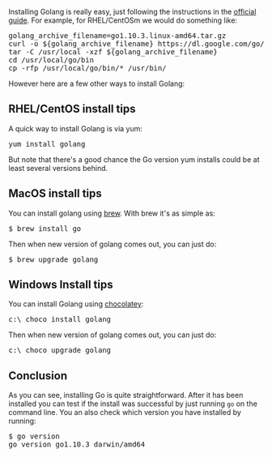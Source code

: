 Installing Golang is really easy, just following the instructions in the <a href="https://golang.org/dl/">official guide</a>. For example, for RHEL/CentOSm we would do something like:


<pre>
golang_archive_filename=go1.10.3.linux-amd64.tar.gz
curl -o ${golang_archive_filename} https://dl.google.com/go/${golang_archive_filename}
tar -C /usr/local -xzf ${golang_archive_filename}
cd /usr/local/go/bin 
cp -rfp /usr/local/go/bin/* /usr/bin/
</pre>







However here are a few other ways to install Golang:


<h2>RHEL/CentOS install tips</h2>
A quick way to install Golang is via yum:

<pre>yum install golang</pre>

But note that there's a good chance the Go version yum installs could be at least several versions behind. 

<h2>MacOS install tips</h2>
You can install golang using <a href="https://brew.sh/">brew</a>. With brew it's as simple as:

<pre>
$ brew install go
</pre>

Then when new version of golang comes out, you can just do:

<pre>
$ brew upgrade golang
</pre>

<h2>Windows Install tips</h2>
You can install Golang using <a href="https://chocolatey.org/packages/golang">chocolatey</a>:

<pre>c:\ choco install golang</pre>

Then when new version of golang comes out, you can just do:

<pre>c:\ choco upgrade golang</pre>




<h2>Conclusion</h2>

As you can see, installing Go is quite straightforward. After it has been installed you can test if the install was successful by just running <code>go</code> on the command line. You an also check which version you have installed by running:

<pre>
$ go version
go version go1.10.3 darwin/amd64
</pre>
